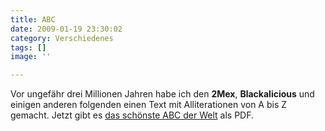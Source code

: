 ```yaml
---
title: ABC
date: 2009-01-19 23:30:02
category: Verschiedenes
tags: []
image: ''

---
```


Vor ungefähr drei Millionen Jahren habe ich den **2Mex**, **Blackalicious** und einigen anderen folgenden einen Text mit Alliterationen von A bis Z gemacht. Jetzt gibt es [das schönste ABC der Welt](http://www.ratschlag24.com/index.php/das-schoenste-abc-der-welt_000032485/) als PDF.
